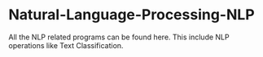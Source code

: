 # Natural-Language-Processing-NLP
All the NLP related programs can be found here.
This include NLP operations like Text Classification.
